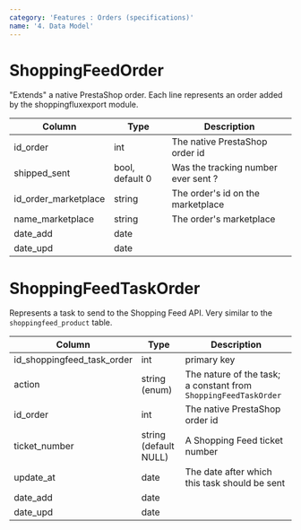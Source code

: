 ```yaml
---
category: 'Features : Orders (specifications)'
name: '4. Data Model'
---
```


# ShoppingFeedOrder

"Extends" a native PrestaShop order. Each line represents an order added by the
shoppingfluxexport module.

| Column               | Type   | Description                         |
|----------------------|--------|-------------------------------------|
| id_order             | int             | The native PrestaShop order id      |
| shipped_sent         | bool, default 0 | Was the tracking number ever sent ? |
| id_order_marketplace | string          | The order's id on the marketplace   |
| name_marketplace     | string          | The order's marketplace             |
| date_add             | date            |                                     |
| date_upd             | date            |                                     |

# ShoppingFeedTaskOrder

Represents a task to send to the Shopping Feed API. Very similar to the
`shoppingfeed_product` table.

| Column               | Type   | Description                         |
|----------------------|--------|-------------------------------------|
| id_shoppingfeed_task_order | int                   | primary key                                                     |
| action                     | string (enum)         | The nature of the task; a constant from `ShoppingFeedTaskOrder` |
| id_order                   | int                   | The native PrestaShop order id                                  |
| ticket_number              | string (default NULL) | A Shopping Feed ticket number                                   |
| update_at                  | date                  | The date after which this task should be sent                   |
| date_add                   | date                  |                                                                 |
| date_upd                   | date                  |                                                                 |
